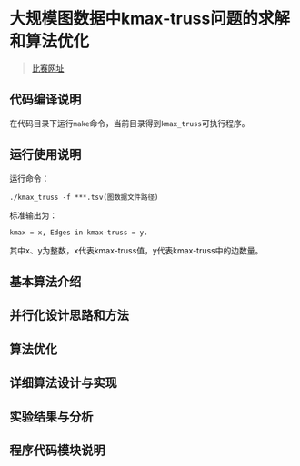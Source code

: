 # 大规模图数据中kmax-truss问题的求解和算法优化

> [比赛网址](https://www.datafountain.cn/competitions/473/datasets)

## 代码编译说明
在代码目录下运行`make`命令，当前目录得到`kmax_truss`可执行程序。

## 运行使用说明
运行命令：
```shell script
./kmax_truss -f ***.tsv(图数据文件路径)
```
标准输出为：
```shell script
kmax = x, Edges in kmax-truss = y.
```
其中x、y为整数，x代表kmax-truss值，y代表kmax-truss中的边数量。

## 基本算法介绍


## 并行化设计思路和方法


## 算法优化


## 详细算法设计与实现


## 实验结果与分析


## 程序代码模块说明

